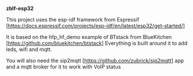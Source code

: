 **zblf-esp32**

This project uses the esp-idf framework from Espressif [https://docs.espressif.com/projects/esp-idf/en/latest/esp32/get-started/]

It is based on the hfp_hf_demo example of BTstack from BlueKitchen [https://github.com/bluekitchen/btstack]
Everything is built around it to add leds, wifi and mqtt.

You will also need the sip2mqtt [https://github.com/zubrick/sip2mqtt] app and a mqtt broker for it to work with VoIP status
